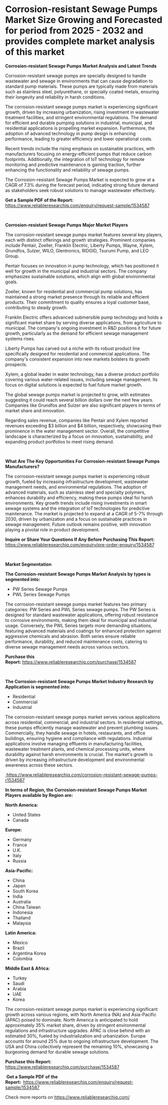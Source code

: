 <p><h1>Corrosion-resistant Sewage Pumps Market Size Growing and Forecasted for period from 2025 - 2032 and provides complete market analysis of this market</h1></p><p><strong>Corrosion-resistant Sewage Pumps Market Analysis and Latest Trends</strong></p>
<p><p>Corrosion-resistant sewage pumps are specially designed to handle wastewater and sewage in environments that can cause degradation to standard pump materials. These pumps are typically made from materials such as stainless steel, polyurethane, or specially coated metals, ensuring their longevity and reliability in harsh conditions. </p><p>The corrosion-resistant sewage pumps market is experiencing significant growth, driven by increasing urbanization, rising investment in wastewater treatment facilities, and stringent environmental regulations. The demand for efficient and durable pumping solutions in industrial, municipal, and residential applications is propelling market expansion. Furthermore, the adoption of advanced technology in pump design is enhancing performance, leading to greater efficiency and lower operational costs.</p><p>Recent trends include the rising emphasis on sustainable practices, with manufacturers focusing on energy-efficient pumps that reduce carbon footprints. Additionally, the integration of IoT technology for remote monitoring and predictive maintenance is gaining traction, further enhancing the functionality and reliability of sewage pumps. </p><p>The Corrosion-resistant Sewage Pumps Market is expected to grow at a CAGR of 7.3% during the forecast period, indicating strong future demand as stakeholders seek robust solutions to manage wastewater effectively.</p></p>
<p><strong>Get a Sample PDF of the Report:&nbsp;</strong> <a href="https://www.reliableresearchiq.com/enquiry/request-sample/1534587?utm_campaign=2293&utm_medium=2&utm_source=Github&utm_content=ia&utm_term=27022025&utm_id=corrosion-resistant-sewage-pumps">https://www.reliableresearchiq.com/enquiry/request-sample/1534587</a></p>
<p>&nbsp;</p>
<p><strong>Corrosion-resistant Sewage Pumps Major Market Players</strong></p>
<p><p>The corrosion-resistant sewage pumps market features several key players, each with distinct offerings and growth strategies. Prominent companies include Pentair, Zoeller, Franklin Electric, Liberty Pumps, Wayne, Xylem, Grundfos, Sulzer, WILO, Glentronics, RIDGID, Tsurumi Pump, and LEO Group. </p><p>Pentair focuses on innovation in pump technology, which has positioned it well for growth in the municipal and industrial sectors. The company emphasizes sustainable solutions, which align with global environmental goals.</p><p>Zoeller, known for residential and commercial pump solutions, has maintained a strong market presence through its reliable and efficient products. Their commitment to quality ensures a loyal customer base, contributing to steady growth.</p><p>Franklin Electric offers advanced submersible pump technology and holds a significant market share by serving diverse applications, from agriculture to municipal. The company's ongoing investment in R&D positions it for future growth, particularly as the demand for efficient sewage management systems rises.</p><p>Liberty Pumps has carved out a niche with its robust product line specifically designed for residential and commercial applications. The company's consistent expansion into new markets bolsters its growth prospects.</p><p>Xylem, a global leader in water technology, has a diverse product portfolio covering various water-related issues, including sewage management. Its focus on digital solutions is expected to fuel future market growth.</p><p>The global sewage pumps market is projected to grow, with estimates suggesting it could reach several billion dollars over the next few years. Companies like Grundfos and Sulzer are also significant players in terms of market share and innovation.</p><p>Regarding sales revenue, companies like Pentair and Xylem reported revenues exceeding $3 billion and $4 billion, respectively, showcasing their prominence in the water management sector. Overall, the competitive landscape is characterized by a focus on innovation, sustainability, and expanding product portfolios to meet rising demand.</p></p>
<p>&nbsp;</p>
<p><strong>What Are The Key Opportunities For Corrosion-resistant Sewage Pumps Manufacturers?</strong></p>
<p><p>The corrosion-resistant sewage pumps market is experiencing robust growth, fueled by increasing infrastructure development, wastewater management needs, and environmental regulations. The adoption of advanced materials, such as stainless steel and specialty polymers, enhances durability and efficiency, making these pumps ideal for harsh environments. Key growth trends include rising investments in smart sewage systems and the integration of IoT technologies for predictive maintenance. The market is projected to expand at a CAGR of 5-7% through 2030, driven by urbanization and a focus on sustainable practices in sewage management. Future outlook remains positive, with innovation playing a pivotal role in product development.</p></p>
<p><strong>Inquire or Share Your Questions If Any Before Purchasing This Report:</strong> <a href="https://www.reliableresearchiq.com/enquiry/pre-order-enquiry/1534587?utm_campaign=2293&utm_medium=2&utm_source=Github&utm_content=ia&utm_term=27022025&utm_id=corrosion-resistant-sewage-pumps">https://www.reliableresearchiq.com/enquiry/pre-order-enquiry/1534587</a></p>
<p>&nbsp;</p>
<p><strong>Market Segmentation</strong></p>
<p><strong>The Corrosion-resistant Sewage Pumps Market Analysis by types is segmented into:</strong></p>
<p><ul><li>PW Series Sewage Pumps</li><li>PWL Series Sewage Pumps</li></ul></p>
<p><p>The corrosion-resistant sewage pumps market features two primary categories: PW Series and PWL Series sewage pumps. The PW Series is designed for standard wastewater applications, offering robust resistance to corrosive environments, making them ideal for municipal and industrial usage. Conversely, the PWL Series targets more demanding situations, featuring advanced materials and coatings for enhanced protection against aggressive chemicals and abrasion. Both series ensure reliable performance, durability, and reduced maintenance costs, catering to diverse sewage management needs across various sectors.</p></p>
<p><strong>Purchase this Report:&nbsp;</strong><a href="https://www.reliableresearchiq.com/purchase/1534587?utm_campaign=2293&utm_medium=2&utm_source=Github&utm_content=ia&utm_term=27022025&utm_id=corrosion-resistant-sewage-pumps">https://www.reliableresearchiq.com/purchase/1534587</a></p>
<p>&nbsp;</p>
<p><strong>The Corrosion-resistant Sewage Pumps Market Industry Research by Application is segmented into:</strong></p>
<p><ul><li>Residential</li><li>Commercial</li><li>Industrial</li></ul></p>
<p><p>The corrosion-resistant sewage pumps market serves various applications across residential, commercial, and industrial sectors. In residential settings, these pumps efficiently manage wastewater and prevent plumbing issues. Commercially, they handle sewage in hotels, restaurants, and office buildings, ensuring hygiene and compliance with regulations. Industrial applications involve managing effluents in manufacturing facilities, wastewater treatment plants, and chemical processing units, where durability against harsh environments is crucial. The market's growth is driven by increasing infrastructure development and environmental awareness across these sectors.</p></p>
<p><a href="https://www.reliableresearchiq.com/corrosion-resistant-sewage-pumps-r1534587?utm_campaign=2293&utm_medium=2&utm_source=Github&utm_content=ia&utm_term=27022025&utm_id=corrosion-resistant-sewage-pumps">&nbsp;https://www.reliableresearchiq.com/corrosion-resistant-sewage-pumps-r1534587</a></p>
<p><strong>In terms of Region, the Corrosion-resistant Sewage Pumps Market Players available by Region are:</strong></p>
<p>
    <p> <strong> North America: </strong>
        <ul>
            <li>United States</li>
            <li>Canada</li>
        </ul>
        </p> 
    <p> <strong> Europe: </strong>
        <ul>
            <li>Germany</li>
            <li>France</li>
            <li>U.K.</li>
            <li>Italy</li>
            <li>Russia</li>
        </ul>
        </p> 
    <p> <strong> Asia-Pacific: </strong>
        <ul>
            <li>China</li>
            <li>Japan</li>
            <li>South Korea</li>
            <li>India</li>
            <li>Australia</li>
            <li>China Taiwan</li>
            <li>Indonesia</li>
            <li>Thailand</li>
            <li>Malaysia</li>
        </ul>
        </p> 
    <p> <strong> Latin America: </strong>
        <ul>
            <li>Mexico</li>
            <li>Brazil</li>
            <li>Argentina Korea</li>
            <li>Colombia</li>
        </ul>
        </p> 
    <p> <strong> Middle East & Africa: </strong>
        <ul>
            <li>Turkey</li>
            <li>Saudi</li>
            <li>Arabia</li>
            <li>UAE</li>
            <li>Korea</li>
        </ul>
    </p>
    </p>
<p><p>The corrosion-resistant sewage pumps market is experiencing significant growth across various regions, with North America (NA) and Asia-Pacific (APAC) poised to dominate. North America is anticipated to hold approximately 35% market share, driven by stringent environmental regulations and infrastructure upgrades. APAC is close behind with an estimated 30%, fueled by industrialization and urbanization. Europe accounts for around 25% due to ongoing infrastructure development. The USA and China collectively represent the remaining 10%, showcasing a burgeoning demand for durable sewage solutions.</p></p>
<p><strong>Purchase this Report: </strong><a href="https://www.reliableresearchiq.com/purchase/1534587?utm_campaign=2293&utm_medium=2&utm_source=Github&utm_content=ia&utm_term=27022025&utm_id=corrosion-resistant-sewage-pumps">https://www.reliableresearchiq.com/purchase/1534587</a></p>
<p>&nbsp;<strong>Get a Sample PDF of the Report:&nbsp;&nbsp;</strong><a href="https://www.reliableresearchiq.com/enquiry/request-sample/1534587?utm_campaign=2293&utm_medium=2&utm_source=Github&utm_content=ia&utm_term=27022025&utm_id=corrosion-resistant-sewage-pumps">https://www.reliableresearchiq.com/enquiry/request-sample/1534587</a></p>
<p><strong></strong></p>
<p>Check more reports on <a href="https://www.reliableresearchiq.com/?utm_campaign=2293&utm_medium=2&utm_source=Github&utm_content=ia&utm_term=27022025&utm_id=corrosion-resistant-sewage-pumps">https://www.reliableresearchiq.com/</a></p>